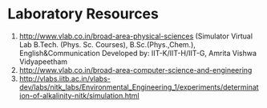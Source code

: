 
Laboratory Resources
====================

1. http://www.vlab.co.in/broad-area-physical-sciences (Simulator	Virtual Lab	B.Tech. (Phys. Sc. Courses), B.Sc.(Phys.,Chem.), English&Communication	Developed by: IIT-K/IIT-H/IIT-G, Amrita Vishwa Vidyapeetham
2. http://www.vlab.co.in/broad-area-computer-science-and-engineering
3. http://vlabs.iitb.ac.in/vlabs-dev/labs/nitk_labs/Environmental_Engineering_1/experiments/determination-of-alkalinity-nitk/simulation.html
                 